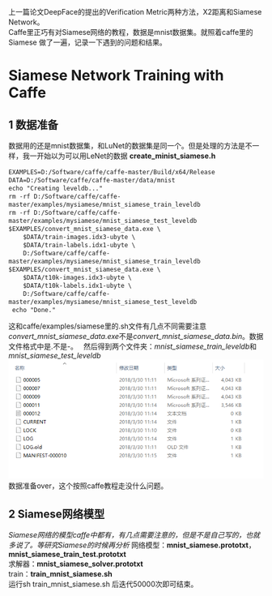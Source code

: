 上一篇论文DeepFace的提出的Verification Metric两种方法，X2距离和Siamese Network。  
Caffe里正巧有对Siamese网络的教程，数据是mnist数据集。就照着caffe里的Siamese 做了一遍，记录一下遇到的问题和结果。
# Siamese Network Training with Caffe
## 1 数据准备
数据用的还是mnist数据集，和LuNet的数据集是同一个。但是处理的方法是不一样，我一开始以为可以用LeNet的数据
**create_minist_siamese.h**   

    EXAMPLES=D:/Software/caffe/caffe-master/Build/x64/Release
    DATA=D:/Software/caffe/caffe-master/data/mnist
    echo "Creating leveldb..."
    rm -rf D:/Software/caffe/caffe-master/examples/mysiamese/mnist_siamese_train_leveldb
    rm -rf D:/Software/caffe/caffe-master/examples/mysiamese/mnist_siamese_test_leveldb
    $EXAMPLES/convert_mnist_siamese_data.exe \
        $DATA/train-images.idx3-ubyte \
        $DATA/train-labels.idx1-ubyte \
        D:/Software/caffe/caffe-master/examples/mysiamese/mnist_siamese_train_leveldb
    $EXAMPLES/convert_mnist_siamese_data.exe \
        $DATA/t10k-images.idx3-ubyte \
        $DATA/t10k-labels.idx1-ubyte \
        D:/Software/caffe/caffe-master/examples/mysiamese/mnist_siamese_test_leveldb  
     echo "Done."  
    
这和caffe/examples/siamese里的.sh文件有几点不同需要注意*convert_mnist_siamese_data.exe*不是*convert_mnist_siamese_data.bin*。数据文件格式中是.不是-。  
然后得到两个文件夹：*mnist_siamese_train_leveldb*和*mnist_siamese_test_leveldb*  
![test_fig](https://github.com/alfredtorres/Reading-notebook/blob/master/MyImage/Siamese_fig1.png)  
数据准备over，这个按照caffe教程走没什么问题。  
## 2 Siamese网络模型
*Siamese网络的模型caffe中都有，有几点需要注意的，但是不是自己写的，也就多说了。等研究Siamese的时候再分析*
网络模型：**mnist_siamese.prototxt**，**mnist_siamese_train_test.prototxt**  
求解器：**mnist_siamese_solver.prototxt**  
train：**train_mnist_siamese.sh**  
运行sh train_mnist_siamese.sh 后迭代50000次即可结束。
